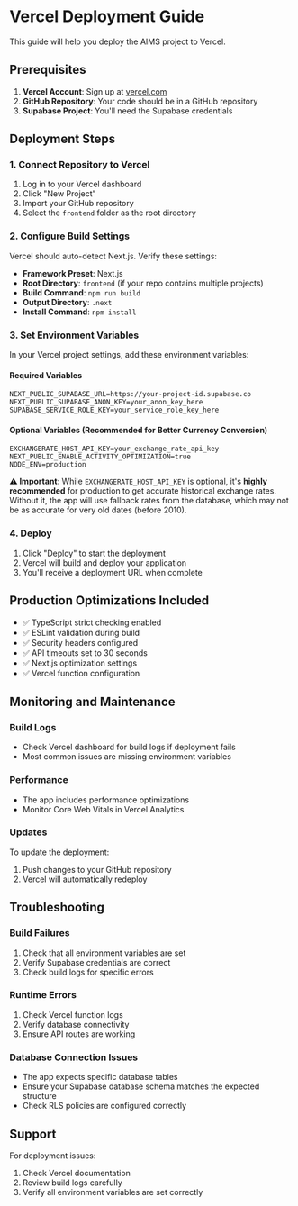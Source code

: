 # Vercel Deployment Guide

This guide will help you deploy the AIMS project to Vercel.

## Prerequisites

1. **Vercel Account**: Sign up at [vercel.com](https://vercel.com)
2. **GitHub Repository**: Your code should be in a GitHub repository
3. **Supabase Project**: You'll need the Supabase credentials

## Deployment Steps

### 1. Connect Repository to Vercel

1. Log in to your Vercel dashboard
2. Click "New Project"
3. Import your GitHub repository
4. Select the `frontend` folder as the root directory

### 2. Configure Build Settings

Vercel should auto-detect Next.js. Verify these settings:

- **Framework Preset**: Next.js
- **Root Directory**: `frontend` (if your repo contains multiple projects)
- **Build Command**: `npm run build`
- **Output Directory**: `.next`
- **Install Command**: `npm install`

### 3. Set Environment Variables

In your Vercel project settings, add these environment variables:

#### Required Variables
```
NEXT_PUBLIC_SUPABASE_URL=https://your-project-id.supabase.co
NEXT_PUBLIC_SUPABASE_ANON_KEY=your_anon_key_here
SUPABASE_SERVICE_ROLE_KEY=your_service_role_key_here
```

#### Optional Variables (Recommended for Better Currency Conversion)
```
EXCHANGERATE_HOST_API_KEY=your_exchange_rate_api_key
NEXT_PUBLIC_ENABLE_ACTIVITY_OPTIMIZATION=true
NODE_ENV=production
```

**⚠️ Important**: While `EXCHANGERATE_HOST_API_KEY` is optional, it's **highly recommended** for production to get accurate historical exchange rates. Without it, the app will use fallback rates from the database, which may not be as accurate for very old dates (before 2010).

### 4. Deploy

1. Click "Deploy" to start the deployment
2. Vercel will build and deploy your application
3. You'll receive a deployment URL when complete

## Production Optimizations Included

- ✅ TypeScript strict checking enabled
- ✅ ESLint validation during build
- ✅ Security headers configured
- ✅ API timeouts set to 30 seconds
- ✅ Next.js optimization settings
- ✅ Vercel function configuration

## Monitoring and Maintenance

### Build Logs
- Check Vercel dashboard for build logs if deployment fails
- Most common issues are missing environment variables

### Performance
- The app includes performance optimizations
- Monitor Core Web Vitals in Vercel Analytics

### Updates
To update the deployment:
1. Push changes to your GitHub repository
2. Vercel will automatically redeploy

## Troubleshooting

### Build Failures
1. Check that all environment variables are set
2. Verify Supabase credentials are correct
3. Check build logs for specific errors

### Runtime Errors
1. Check Vercel function logs
2. Verify database connectivity
3. Ensure API routes are working

### Database Connection Issues
- The app expects specific database tables
- Ensure your Supabase database schema matches the expected structure
- Check RLS policies are configured correctly

## Support

For deployment issues:
1. Check Vercel documentation
2. Review build logs carefully
3. Verify all environment variables are set correctly